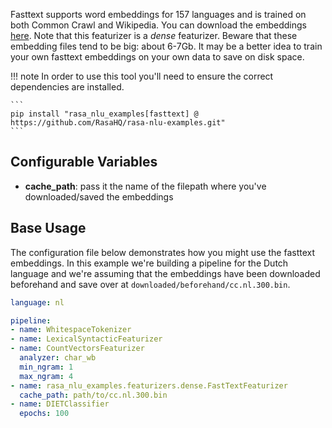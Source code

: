 Fasttext supports word embeddings for 157 languages and is trained on both Common Crawl and Wikipedia. You can download the embeddings
[here](https://fasttext.cc/docs/en/crawl-vectors.html#models). Note that this featurizer is a *dense* featurizer. Beware that these embedding files tend to be big: about 6-7Gb. It may be a better idea to train your own fasttext embeddings on your own data to save on disk space.

!!! note
    In order to use this tool you'll need to ensure the correct dependencies are installed.

    ```
    pip install "rasa_nlu_examples[fasttext] @ https://github.com/RasaHQ/rasa-nlu-examples.git"
    ```


## Configurable Variables

- **cache_path**: pass it the name of the filepath where you've downloaded/saved the embeddings

## Base Usage

The configuration file below demonstrates how you might use the fasttext embeddings. In this example
we're building a pipeline for the Dutch language and we're assuming that the embeddings have been
downloaded beforehand and save over at `downloaded/beforehand/cc.nl.300.bin`.

```yaml
language: nl

pipeline:
- name: WhitespaceTokenizer
- name: LexicalSyntacticFeaturizer
- name: CountVectorsFeaturizer
  analyzer: char_wb
  min_ngram: 1
  max_ngram: 4
- name: rasa_nlu_examples.featurizers.dense.FastTextFeaturizer
  cache_path: path/to/cc.nl.300.bin
- name: DIETClassifier
  epochs: 100
```
